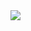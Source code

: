 <img align="center" src="https://github-readme-stats.vercel.app/api/<CARD_TYPE>/?username=<Motsyrhc>&theme=<THEME_NAME>" />
<!--
**Motsyrhc/Motsyrhc** is a ✨ _special_ ✨ repository because its `README.md` (this file) appears on your GitHub profile.

Here are some ideas to get you started:

- 🔭 I’m currently working on ...
- 🌱 I’m currently learning ...
- 👯 I’m looking to collaborate on ...
- 🤔 I’m looking for help with ...
- 💬 Ask me about ...
- 📫 How to reach me: ...
- 😄 Pronouns: ...
- ⚡ Fun fact: ...
-->
